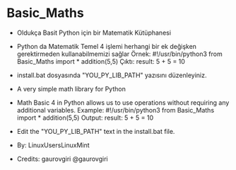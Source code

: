 # Basic_Maths


* Oldukça Basit Python için bir Matematik Kütüphanesi
* Python da Matematik Temel 4 işlemi herhangi bir ek değişken gerektirmeden kullanabilmemizi sağlar
Örnek:
#!/usr/bin/python3
from Basic_Maths import *
addition(5,5)
Çıktı: result: 5 + 5 = 10

* install.bat dosyasında "YOU_PY_LIB_PATH" yazısını düzenleyiniz.


* A very simple math library for Python
* Math Basic 4 in Python allows us to use operations without requiring any additional variables.
Example:
#!/usr/bin/python3
from Basic_Maths import *
addition(5,5)
Output: result: 5 + 5 = 10

* Edit the "YOU_PY_LIB_PATH" text in the install.bat file.

* By: LinuxUsersLinuxMint
* Credits: gaurovgiri @gaurovgiri
